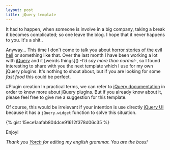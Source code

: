 ```yaml
---
layout: post
title: jQuery template
---
```


It had to happen, when someone is involve in a big company, taking a break it becomes complicated; so one leave the blog. I hope that it never happens to you. It's a shit..

Anyway... This time I don't come to talk you about [horror stories of the evil hell]() or something like that. Over the last month I have been working a lot with [jQuery](https://jquery.com/) and it [weirds things[() *-I'd say more than normal-*, so I found interesting to share with you the next template which I use for my own jQuery plugins. It's nothing to shout about, but if you are looking for some *fast food* this could be perfect.

#Plugin creation
In practical terms, we can refer to [jQuery documentation](https://learn.jquery.com/plugins/basic-plugin-creation/) in order to know more about jQuery plugins. But if you already know about it, please feel free to give me a suggestion for this template.

Of course, this would be irrelevant if your intention is use directly [jQuery UI](http://jqueryui.com/) because it has a `jQuery.widget` function to solve this situation.

{% gist 15ece1aafab804dce91612f378d06c35 %}

Enjoy!
  

*Thank you [Yorch](https://twitter.com/j0rg3_nt) for editing my english grammar. You are the boss!*
